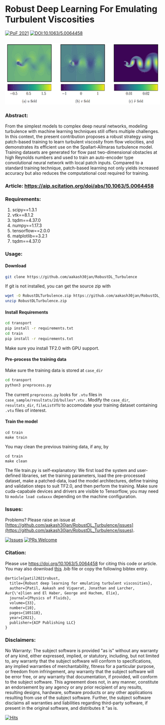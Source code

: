 # Robust Deep Learning For Emulating Turbulent Viscosities 
[![PoF 2021](https://img.shields.io/badge/Physics%20of%20Fluids-%2033%2C%20105118%20%282021%29-blue.svg)](https://aip.scitation.org/doi/10.1063/5.0064458) 
[![DOI:10.1063/5.0064458](http://img.shields.io/badge/DOI-10.1063/5.0064458-blue.svg)](https://doi.org/10.1063/5.0064458)  


###
<p align="center">
  <img width="600" height="200" alt="datavisu" src="case_sample/banner_pof_1.png">
</p>


### Abstract:
From the simplest models to complex deep neural networks, modeling turbulence with machine learning techniques still offers multiple challenges. In this context, the present contribution proposes a robust strategy using patch-based training to learn turbulent viscosity from flow velocities, and demonstrates its efficient use on the Spallart-Allmaras turbulence model. Training datasets are generated for flow past two-dimensional obstacles at high Reynolds numbers and used to train an auto-encoder type convolutional neural network with local patch inputs. Compared to a standard training technique, patch-based learning not only yields increased accuracy but also reduces the computational cost required for training.

### Article: https://aip.scitation.org/doi/abs/10.1063/5.0064458

### Requirements:
1. scipy==1.3.1
2. vtk==8.1.2
3. tqdm==4.37.0
4. numpy==1.17.3
5. tensorflow==2.0.0
6. matplotlib==3.2.1
7. tqdm==4.37.0

### Usage:
#### Download
```bash
git clone https://github.com/aakash30jan/RobustDL_Turbulence
```
If git is not installed, you can get the source zip with
```bash
wget -O RobustDLTurbulence.zip https://github.com/aakash30jan/RobustDL_Turbulence/archive/refs/heads/main.zip 
unzip RobustDLTurbulence.zip
```

#### Install Requirements
```bash
cd transport
pip install -r requirements.txt
cd train
pip install -r requirements.txt
```
Make sure you install TF2.0 with GPU support.  

#### Pre-process the training data
Make sure the training data is stored at `case_dir`  
```bash
cd transport
python3 preprocess.py
```
The current `preprocess.py` looks for `.vtu` files in `case_sample/resultats/2d/bulles*.vtu` . Modify the `case_dir`, `resultats_dir`, `fileListVTU` to accomodate your training dataset containing `.vtu` files of interest. 

#### Train the model
```console
cd train
make train
```
You may clean the previous training data, if any, by 
```console
cd train
make clean
```
The file train.py is self-explanatory: We first load the system and user-defined libraries, set the training parameters, load the pre-processed dataset, make a patched-data, load the model architectures, define training and validation steps to suit TF2.0, and then perform the training. Make sure cuda-capabale devices and drivers are visible to Tensorflow, you may need to `module load cudaxxx` depending on the machine configuration. 

### Issues:
Problems? Please raise an issue at [https://github.com/aakash30jan/RobustDL_Turbulence/issues](https://github.com/aakash30jan/RobustDL_Turbulence/issues).

[![Issues](https://img.shields.io/github/issues/RobustDL_Turbulence/issues)](#RobustDL_Turbulence)  [![PRs Welcome](https://img.shields.io/badge/PRs-welcome-brightgreen.svg?style=flat-square)](#RobustDL_Turbulence)

### Citation:
Please use https://doi.org/10.1063/5.0064458 for citing this code or article. You may also download [this](https://scholar.googleusercontent.com/scholar.bib?q=info:_D9NJ40fE7QJ:scholar.google.com/&output=citation&scisdr=CgXM4NgCEPTclG-CX-E:AAGBfm0AAAAAYYGHR-EpEtPRXwgLlrwIjxkOCO97B-NW&scisig=AAGBfm0AAAAAYYGHR8aHcHhKenrtZ1SMuTY5XvX-68xF&scisf=4&ct=citation&cd=-1&hl=en&scfhb=1) .bib file or copy the following bibtex entry. 
```
@article{patil2021robust,
  title={Robust deep learning for emulating turbulent viscosities},
  author={Patil, Aakash and Viquerat, Jonathan and Larcher, Aur{\'e}lien and El Haber, George and Hachem, Elie},
  journal={Physics of Fluids},
  volume={33},
  number={10},
  pages={105118},
  year={2021},
  publisher={AIP Publishing LLC}
}
```

### Disclaimers:
No Warranty:  The subject software is provided "as is" without any warranty of any kind, either expressed, implied, or statutory, including, but not limited to, any warranty that the subject software will conform to specifications, any implied warranties of merchantability, fitness for a particular purpose, or freedom from infringement, any warranty that the subject software will be error free, or any warranty that documentation, if provided, will conform to the subject software. This agreement does not, in any manner, constitute an endorsement by any agency or any prior recipient of any results, resulting designs, hardware, software products or any other applications resulting from use of the subject software. Further, the subject software  disclaims all warranties and liabilities regarding third-party software, if present in the original software, and distributes it "as is.

<!--- ![TARDowns](https://gpvc.arturio.dev/aakash30jan) -->
[![Hits](https://hits.deltapapa.io/github/aakash30jan/RobustDL_Turbulence.svg)](#)


